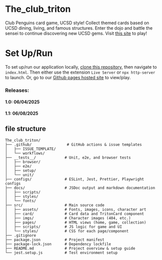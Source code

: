 # The_club_triton

Club Penguins card game, UCSD style! Collect themed cards based on UCSD dining, living, and famous structures. Enter the dojo and battle the sensei to continue discovering new UCSD gems. Visit [this site](https://cse110-sp25-group13.github.io/The_club_triton/pages/home-page.html) to play!

# Set Up/Run

To set up/run our application locally, [clone this repository](https://github.com/cse110-sp25-group13/The_club_triton.git), then navigate to `index.html`. Then either use the extension `Live Server` or `npx http-server` to launch. Or, go to our [Github pages hosted site](https://cse110-sp25-group13.github.io/The_club_triton/pages/home-page.html) to view/play.

### Releases:

#### 1.0: 06/04/2025

#### 1.1: 06/08/2025

## file structure

```
The_club_triton/
├── .github/                # GitHub actions & issue templates
│   ├── ISSUE_TEMPLATE/
│   └── workflows/
├── __tests__/             # Unit, e2e, and browser tests
│   ├── browser/
│   ├── e2e/
│   ├── setup/
│   └── unit/
├── configs/               # ESLint, Jest, Prettier, Playwright configs
├── docs/                  # JSDoc output and markdown documentation
│   ├── scripts/
│   ├── styles/
│   └── fonts/
├── src/                   # Main source code
│   ├── assets/            # Fonts, images, icons, character art
│   ├── card/              # Card data and TritonCard component
│   ├── imgs/              # Character images (404, etc.)
│   ├── pages/             # HTML views (home, game, collection)
│   ├── scripts/           # JS logic for game and UI
│   └── styles/            # CSS for each page/component
├── .gitignore
├── package.json           # Project manifest
├── package-lock.json      # Dependency lockfile
├── README.md              # Project overview & setup guide 
└── jest.setup.js          # Test environment setup
```
